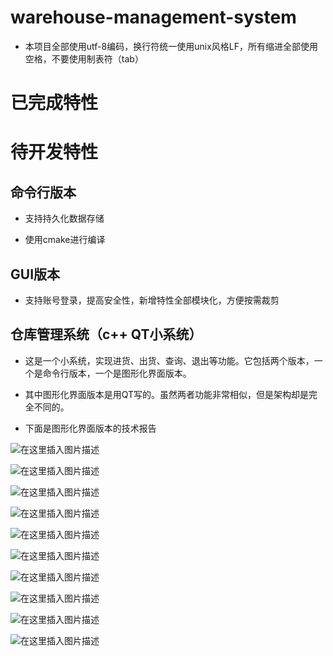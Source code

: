 # warehouse-management-system

- 本项目全部使用utf-8编码，换行符统一使用unix风格LF，所有缩进全部使用空格，不要使用制表符（tab）

# 已完成特性

# 待开发特性

## 命令行版本

- 支持持久化数据存储

- 使用cmake进行编译

## GUI版本

- 支持账号登录，提高安全性，新增特性全部模块化，方便按需裁剪

## 仓库管理系统（c++  QT小系统）

- 这是一个小系统，实现进货、出货、查询、退出等功能。它包括两个版本，一个是命令行版本，一个是图形化界面版本。

- 其中图形化界面版本是用QT写的。虽然两者功能非常相似，但是架构却是完全不同的。

- 下面是图形化界面版本的技术报告

![在这里插入图片描述](images/1.png)

![在这里插入图片描述](images/2.png)

![在这里插入图片描述](images/3.png)

![在这里插入图片描述](images/4.png)

![在这里插入图片描述](images/5.png)

![在这里插入图片描述](images/6.png)

![在这里插入图片描述](images/7.png)

![在这里插入图片描述](images/8.png)

![在这里插入图片描述](images/9.png)

![在这里插入图片描述](images/10.png)
